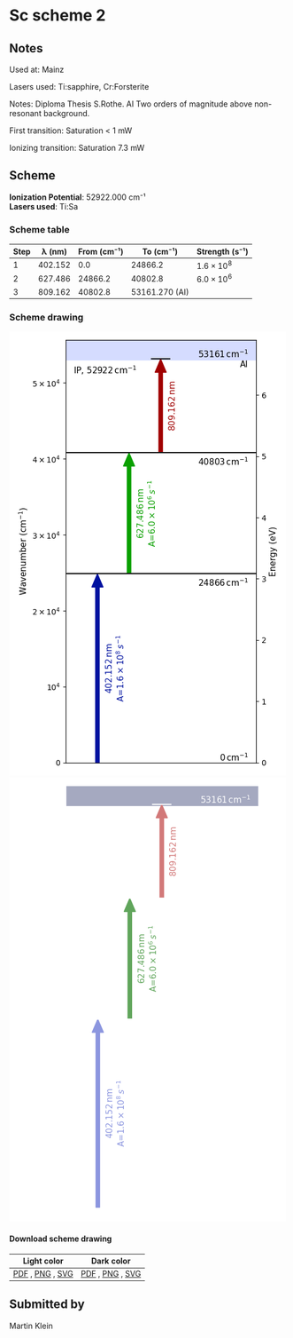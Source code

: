 # Sc scheme 2

## Notes

Used at: Mainz

Lasers used: Ti:sapphire, Cr:Forsterite

Notes: Diploma Thesis S.Rothe. AI Two orders of magnitude above non-resonant background.

First transition: Saturation < 1 mW

Ionizing transition: Saturation 7.3 mW





## Scheme

**Ionization Potential**: 52922.000 cm⁻¹  
**Lasers used**: Ti:Sa

### Scheme table

| Step | λ (nm)  | From (cm⁻¹) |   To (cm⁻¹)    |   Strength (s⁻¹)    |
| ---- | ------- | ----------- | -------------- | ------------------- |
| 1    | 402.152 | 0.0         | 24866.2        | $1.6 \times 10^{8}$ |
| 2    | 627.486 | 24866.2     | 40802.8        | $6.0 \times 10^{6}$ |
| 3    | 809.162 | 40802.8     | 53161.270 (AI) |                     |


### Scheme drawing

![sc scheme, light mode](sc-002/sc-002-light.png#only-light)
![sc scheme, dark mode](sc-002/sc-002-dark-web.png#only-dark)

#### Download scheme drawing

|                                            Light color                                            |                                           Dark color                                           |
| ------------------------------------------------------------------------------------------------- | ---------------------------------------------------------------------------------------------- |
| [PDF](sc-002/sc-002-light.pdf) , [PNG](sc-002/sc-002-light.png) , [SVG](sc-002/sc-002-light.svg)  | [PDF](sc-002/sc-002-dark.pdf) , [PNG](sc-002/sc-002-dark.png) , [SVG](sc-002/sc-002-dark.svg)  |


## Submitted by

Martin Klein

